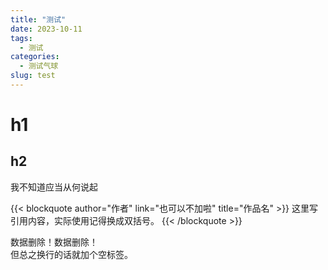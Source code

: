 ```yaml
---
title: "测试"
date: 2023-10-11
tags:
  - 测试 
categories: 
  - 测试气球
slug: test
---
```



# h1

## h2
我不知道应当从何说起

{{< blockquote author="作者" link="也可以不加啦" title="作品名" >}}
这里写引用内容，实际使用记得换成双括号。
{{< /blockquote >}}

<span class="shady">数据删除！数据删除！<br>但总之换行的话就加个空标签。</span>
